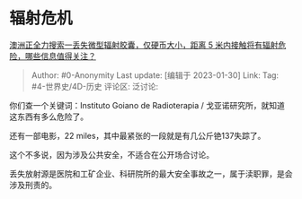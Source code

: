 # 辐射危机
[澳洲正全力搜索一丢失微型辐射胶囊，仅硬币大小，距离 5 米内接触将有辐射危险，哪些信息值得关注？](https://www.zhihu.com/question/581315092/answer/2867472899)
> Author: #0-Anonymity
> Last update: [编辑于 2023-01-30]
> Link:
> Tag: #4-世界史/4D-历史 
> 评论区:
> 泛讨论:

你们查一个关键词：Instituto Goiano de Radioterapia / 戈亚诺研究所，就知道这东西有多么危险了。

还有一部电影，22 miles，其中最紧张的一段就是有几公斤铯137失踪了。

这个不多说，因为涉及公共安全，不适合在公开场合讨论。

丢失放射源是医院和工矿企业、科研院所的最大安全事故之一，属于渎职罪，是会涉及刑责的。
